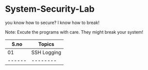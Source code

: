 # System-Security-Lab
you know how to secure? I know how to break!

Note: Excute the programs with care. They might break your system!

| S.no | Topics |
|------|--------|
| 01   |SSH Logging|
|------|--------|
